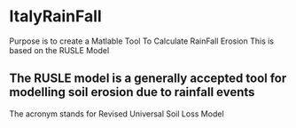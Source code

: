 # ItalyRainFall
Purpose is to create a Matlable Tool To Calculate RainFall Erosion
This is based on the RUSLE Model
## The RUSLE model is a generally accepted tool for modelling soil erosion due to rainfall events
The acronym stands for Revised Universal Soil Loss Model
